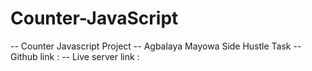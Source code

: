 # Counter-JavaScript
-- Counter Javascript Project
-- Agbalaya Mayowa Side Hustle Task
-- Github link :
-- Live server link :